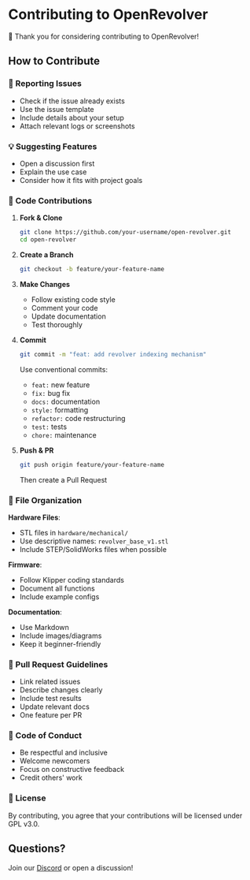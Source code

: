 # Contributing to OpenRevolver

🎉 Thank you for considering contributing to OpenRevolver!

## How to Contribute

### 🐛 Reporting Issues
- Check if the issue already exists
- Use the issue template
- Include details about your setup
- Attach relevant logs or screenshots

### 💡 Suggesting Features
- Open a discussion first
- Explain the use case
- Consider how it fits with project goals

### 🔧 Code Contributions

1. **Fork & Clone**
   ```bash
   git clone https://github.com/your-username/open-revolver.git
   cd open-revolver
   ```

2. **Create a Branch**
   ```bash
   git checkout -b feature/your-feature-name
   ```

3. **Make Changes**
   - Follow existing code style
   - Comment your code
   - Update documentation
   - Test thoroughly

4. **Commit**
   ```bash
   git commit -m "feat: add revolver indexing mechanism"
   ```
   Use conventional commits:
   - `feat:` new feature
   - `fix:` bug fix
   - `docs:` documentation
   - `style:` formatting
   - `refactor:` code restructuring
   - `test:` tests
   - `chore:` maintenance

5. **Push & PR**
   ```bash
   git push origin feature/your-feature-name
   ```
   Then create a Pull Request

### 📁 File Organization

**Hardware Files**:
- STL files in `hardware/mechanical/`
- Use descriptive names: `revolver_base_v1.stl`
- Include STEP/SolidWorks files when possible

**Firmware**:
- Follow Klipper coding standards
- Document all functions
- Include example configs

**Documentation**:
- Use Markdown
- Include images/diagrams
- Keep it beginner-friendly

### 🎯 Pull Request Guidelines

- Link related issues
- Describe changes clearly
- Include test results
- Update relevant docs
- One feature per PR

### 🤝 Code of Conduct

- Be respectful and inclusive
- Welcome newcomers
- Focus on constructive feedback
- Credit others' work

### 📜 License

By contributing, you agree that your contributions will be licensed under GPL v3.0.

## Questions?

Join our [Discord](#) or open a discussion!
